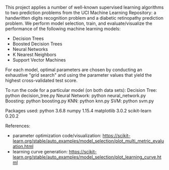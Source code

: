 This project applies a number of well-known supervised learning algorithms to two prediction problems from the UCI Machine Learning Repository: a handwritten digits recognition problem and a diabetic retinopathy prediction problem. We perform model selection, train, and evaluate/visualize the performance of the following machine learning models:
- Decision Trees
- Boosted Decision Trees
- Neural Networks
- K Nearest Neighbors
- Support Vector Machines

For each model, optimal parameters are chosen by conducting an exhaustive "grid search" and using the parameter values that yield the highest cross-validated test score.

To run the code for a particular model (on both data sets):
Decision Tree: python decision_tree.py
Neural Network: python neural_network.py
Boosting: python boosting.py
KNN: python knn.py
SVM: python svm.py

Packages used:
python 3.6.8
numpy 1.15.4
matplotlib 3.0.2
scikit-learn 0.20.2

References:
- parameter optimization code/visualization: https://scikit-learn.org/stable/auto_examples/model_selection/plot_multi_metric_evaluation.html
- learning curve generation: https://scikit-learn.org/stable/auto_examples/model_selection/plot_learning_curve.html